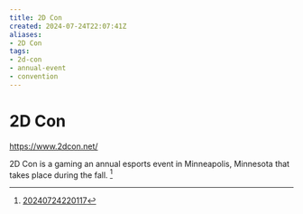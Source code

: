 ```yaml
---
title: 2D Con
created: 2024-07-24T22:07:41Z
aliases:
- 2D Con
tags:
- 2d-con
- annual-event
- convention
---
```


# 2D Con

https://www.2dcon.net/

2D Con is a gaming an annual esports event in Minneapolis, Minnesota that takes place during the fall. [^1]

[^1]: [20240724220117](../entries/20240724220117.md)
